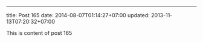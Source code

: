 ---
title: Post 165
date: 2014-08-07T01:14:27+07:00
updated: 2013-11-13T07:20:32+07:00

This is content of post 165